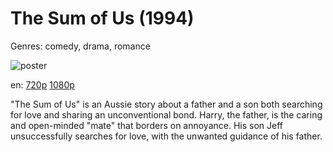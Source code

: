 # The Sum of Us (1994)

Genres: comedy, drama, romance

![poster](http://image.tmdb.org/t/p/w500/rAQAUf6HHUyoT2Ii6jUmzMu5Ppf.jpg)

en:
  [720p](magnet:?xt=urn:btih:88256076C9B0F474BCAA7CFB45219159C97B5156&tr=udp://glotorrents.pw:6969/announce&tr=udp://tracker.opentrackr.org:1337/announce&tr=udp://torrent.gresille.org:80/announce&tr=udp://tracker.openbittorrent.com:80&tr=udp://tracker.coppersurfer.tk:6969&tr=udp://tracker.leechers-paradise.org:6969&tr=udp://p4p.arenabg.ch:1337&tr=udp://tracker.internetwarriors.net:1337)
  [1080p](magnet:?xt=urn:btih:E28DB8327337E8FE1F05C38BB4B0465D958275F4&tr=udp://glotorrents.pw:6969/announce&tr=udp://tracker.opentrackr.org:1337/announce&tr=udp://torrent.gresille.org:80/announce&tr=udp://tracker.openbittorrent.com:80&tr=udp://tracker.coppersurfer.tk:6969&tr=udp://tracker.leechers-paradise.org:6969&tr=udp://p4p.arenabg.ch:1337&tr=udp://tracker.internetwarriors.net:1337)
  


"The Sum of Us" is an Aussie story about a father and a son both searching for love and sharing an unconventional bond. Harry, the father, is the caring and open-minded "mate" that borders on annoyance. His son Jeff unsuccessfully searches for love, with the unwanted guidance of his father.